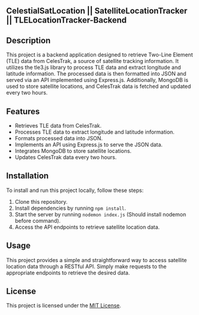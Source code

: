 ## CelestialSatLocation || SatelliteLocationTracker || TLELocationTracker-Backend

## Description
This project is a backend application designed to retrieve Two-Line Element (TLE) data from CelesTrak, a source of satellite tracking information. It utilizes the tle3.js library to process TLE data and extract longitude and latitude information. The processed data is then formatted into JSON and served via an API implemented using Express.js. Additionally, MongoDB is used to store satellite locations, and CelesTrak data is fetched and updated every two hours.

## Features
- Retrieves TLE data from CelesTrak.
- Processes TLE data to extract longitude and latitude information.
- Formats processed data into JSON.
- Implements an API using Express.js to serve the JSON data.
- Integrates MongoDB to store satellite locations.
- Updates CelesTrak data every two hours.

## Installation
To install and run this project locally, follow these steps:

1. Clone this repository.
2. Install dependencies by running `npm install`.
3. Start the server by running `nodemon index.js` (Should install nodemon before command).
4. Access the API endpoints to retrieve satellite location data.

## Usage
This project provides a simple and straightforward way to access satellite location data through a RESTful API. Simply make requests to the appropriate endpoints to retrieve the desired data.

## License
This project is licensed under the [MIT License](LICENSE).

